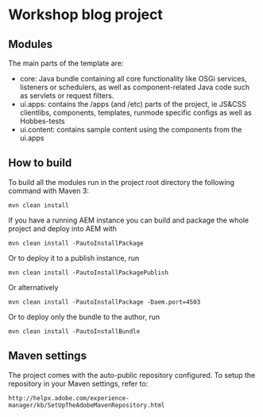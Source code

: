 # Workshop blog project

## Modules

The main parts of the template are:

* core: Java bundle containing all core functionality like OSGi services, listeners or schedulers, as well as component-related Java code such as servlets or request filters.
* ui.apps: contains the /apps (and /etc) parts of the project, ie JS&CSS clientlibs, components, templates, runmode specific configs as well as Hobbes-tests
* ui.content: contains sample content using the components from the ui.apps

## How to build

To build all the modules run in the project root directory the following command with Maven 3:

    mvn clean install

If you have a running AEM instance you can build and package the whole project and deploy into AEM with  

    mvn clean install -PautoInstallPackage
    
Or to deploy it to a publish instance, run

    mvn clean install -PautoInstallPackagePublish
    
Or alternatively

    mvn clean install -PautoInstallPackage -Daem.port=4503

Or to deploy only the bundle to the author, run

    mvn clean install -PautoInstallBundle

## Maven settings

The project comes with the auto-public repository configured. To setup the repository in your Maven settings, refer to:

    http://helpx.adobe.com/experience-manager/kb/SetUpTheAdobeMavenRepository.html
